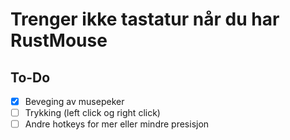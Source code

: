 # Trenger ikke tastatur når du har RustMouse

## To-Do
- [x] Beveging av musepeker
- [ ] Trykking (left click og right click)
- [ ] Andre hotkeys for mer eller mindre presisjon
